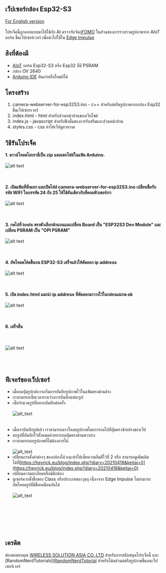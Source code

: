 ## เว็ปเซอร์กล้อง Esp32-S3
 [For English version](https://github.com/San279/camera-webserver-for-esp32S3)
 <br/>
 <br/>
 โปรเจ็คนี้ถูกออกแบบมาให้ใช้กับ AI ตรวจจับวัตถุ[FOMO](https://docs.edgeimpulse.com/docs/edge-impulse-studio/learning-blocks/object-detection/fomo-object-detection-for-constrained-devices) ในส่วนของการรวบรวมรูปภาพจาก AIoT บอร์ด ขึ้นเว็ปเซอร์เวอร์ เพื่อนำไปใช้ใน [Edge Impulse](https://edgeimpulse.com/)
<br/>
## สิงที่ต้องมี
 - [AIoT](https://wirelesssolution.asia/) บอร์ด Esp32-S3 หรือ Esp32 ที่มี PSRAM
 - กล้อง OV 2640
 - [Arduino IDE](https://www.arduino.cc/en/software) อันเก่าหรือใหม่ก้ได้
## โครงสร้าง
 1. camera-webserver-for-esp32S3.ino - c++ สำหรับสตรีมรูปภาพจากกล้อง Esp32 ขึ้นเว็ปเซอรเวอร์
 2. index.html - html สำหรับส่วนหน้าบ้านของเว็บไซต์
 3. index.js - javascript สำหรับฟังชั้นของการรับสรีมและส่วนหน้าบ้าน
 4. styles.css - css ทำให้เว็ปดูสวยงาม
## วิธีรันโปรเจ็ค
<strong> 1. ดาวน์โหลดไลบราลี่เป็น zip และแตกไฟล์ในแฟ้ม Arduino. </strong>
<br /><br />
![alt text](/Images_for_readme/folder_directory.PNG)
<br /><br /><br /><br />
<strong> 2. เปิดแฟ้มที่พึ่งแยก และเปิดไฟล์ camera-webserver-for-esp32S3.ino เปลี่ยนชื่อกับรหัส WIFI ในบรรทัด 24 กับ 25 ให้ใช้อันเดียวกับที่คอมพิวเตอร์เรา  </strong>
<br /><br />
![alt text](/Images_for_readme/ssidPassword.PNG)
<br /><br /><br /><br />
<strong> 3. กดไปที่ tools ตรงตัวเลือกด้านบนและเปลี่ยน Board เป็น "ESP32S3 Dev Module" และเปลี่ยน PSRAM เป็น "OPI PSRAM"  </strong>
<br /><br />
![alt text](/Images_for_readme/IDE_configure.PNG)
<br /><br /><br /><br />
<strong> 4. อัพโหลดโค้ดขึ้นบน ESP32-S3 เสร็จแล้วให้คัดลอก ip address  </strong>
<br /><br />
![alt text](/Images_for_readme/ip_IDE.PNG)
<br /><br /><br /><br />
<strong> 5. เปิด index.html และนำ ip address ที่คัดลอกมาวางใว้ในกล่องและกด ok </strong>
<br /><br />
![alt text](/Images_for_readme/ip_prompt.PNG)
<br /><br /><br /><br />
<strong> 6. เสร็จสิ้น  </strong>
<br/> <br/> <br/> <br/>
![alt text](/Images_for_readme/done.PNG)
<br /><br /><br /><br />
## ฟีเจอร์ของเว็ปเซอร์
- เมื่อกดปุ่มรูปกล้องจะเริ่มการบันทึกรูปภาพใว้ในแฟ้มตรงด้านล้าง <br />
- เราสามารถเซ็ทเวลาระหว่างการบึนทึกแต่ละรูป<br />
- เซ็ทจำนวนรูปที่อยากบันทึกต่อครั้ง<br /> <br />
![alt_text](/Images_for_readme/capture_console.PNG)
<br /><br /> <br />
- เมื่อเราบึนทึกรูปแล้ว เราสามารถดาวโหลดรูปถาพโดยการกดไปที่ปุ่มตรงซ้ายล้างของเว็ป<br />
- ลบรูปที่บันทึกใว้ทั้งหมดด้วยการกดปุ่มตรงด้านขวาล่าง<br />
- เราสามารถลบรูปถาพที่ไม่ต้องการได้.<br /><br />
![alt_text](/Images_for_readme/gallery_img.PNG)
- เปลี่ยนการตั้งค่าต่างๆ ของกล้องได้ แนะทำให้เซ็ทความอิ่มสีใว้ที่ 2 หรือ สามารถดูเพิ่มเติมได้ที่[https://heyrick.eu/blog/index.php?diary=20210418&keitai=0](https://heyrick.eu/blog/index.php?diary=20210418&keitai=0) <br />
- เปลี่ยนความละเอียดหรือมิติกล้อง <br />
- ยูเซอร์ควรตั้งชื่อของ Class หรือประเภทของวุตถุ เนื่องจาก Edge Impulse ไม่สามารถอัพโหลดรูปที่มีชื่อเหมือนกันได้ <br /><br />
![alt_text](/Images_for_readme/resolution_class.PNG)
<br /><br /><br />
<br /> <br /><br /> <br />
## เครดิต
ต้องขอขอบคุณ [WIRELESS SOLUTION ASIA CO.,LTD](https://wirelesssolution.asia/) สำหรับการสนับสนุนโปรเจ็คนี้ และ [RandomNerdTutorials]([RandomNerdTutorial](https://RandomNerdTutorials.com/esp32-cam-video-streaming-web-server-camera-home-assistant) สำหรับโค้ดส่วนสตรีมรูปภาพขึ้นบนเว็ปเซอร์เวอร์
